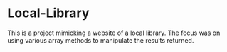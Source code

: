 # Local-Library

This is a project mimicking a website of a local library. 
The focus was on using various array methods to manipulate the results returned.
